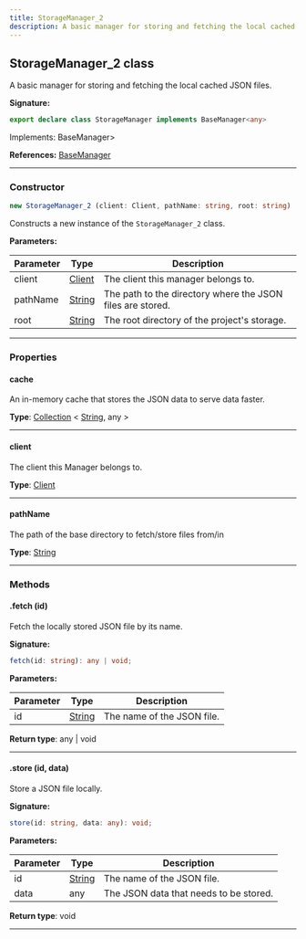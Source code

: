 ```yaml
---
title: StorageManager_2
description: A basic manager for storing and fetching the local cached JSON files.
---
```


## StorageManager_2 class

A basic manager for storing and fetching the local cached JSON files.

**Signature:**

```ts
export declare class StorageManager implements BaseManager<any> 
```

Implements: BaseManager<any>\>

**References:** [BaseManager](/api/BaseManager.md)

---

### Constructor

```ts
new StorageManager_2 (client: Client, pathName: string, root: string)
```

Constructs a new instance of the `StorageManager_2` class.

**Parameters:**

| Parameter | Type | Description |
| --------- | ---- | ----------- |
| client | [Client](/api/Client.md) | The client this manager belongs to. |
| pathName | [String](https://developer.mozilla.org/en-US/docs/Web/JavaScript/Reference/Global_Objects/String) | The path to the directory where the JSON files are stored. |
| root | [String](https://developer.mozilla.org/en-US/docs/Web/JavaScript/Reference/Global_Objects/String) | The root directory of the project's storage. |
---

### Properties

#### cache

An in-memory cache that stores the JSON data to serve data faster.



**Type**: [Collection](https://discord.js.org/#/docs/collection/stable/class/Collection) \< [String](https://developer.mozilla.org/en-US/docs/Web/JavaScript/Reference/Global_Objects/String), any \>

---

#### client

The client this Manager belongs to.



**Type**: [Client](/api/Client.md)

---

#### pathName

The path of the base directory to fetch/store files from/in



**Type**: [String](https://developer.mozilla.org/en-US/docs/Web/JavaScript/Reference/Global_Objects/String)

---

### Methods

#### .fetch (id)

Fetch the locally stored JSON file by its name.




**Signature:**

```ts
fetch(id: string): any | void;
```

**Parameters:**

| Parameter | Type | Description |
| --------- | ---- | ----------- |
| id | [String](https://developer.mozilla.org/en-US/docs/Web/JavaScript/Reference/Global_Objects/String) | The name of the JSON file. |

**Return type**: any \| void

---

#### .store (id, data)

Store a JSON file locally.




**Signature:**

```ts
store(id: string, data: any): void;
```

**Parameters:**

| Parameter | Type | Description |
| --------- | ---- | ----------- |
| id | [String](https://developer.mozilla.org/en-US/docs/Web/JavaScript/Reference/Global_Objects/String) | The name of the JSON file. |
| data | any | The JSON data that needs to be stored. |

**Return type**: void

---

